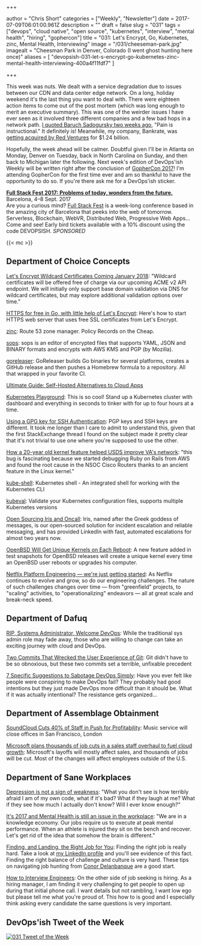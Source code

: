 +++

author = "Chris Short"
categories = ["Weekly", "Newsletter"]
date = 2017-07-09T06:01:00.961Z
description = ""
draft = false
slug = "031"
tags = ["devops", "cloud native", "open source", "kubernetes", "interview", "mental health", "hiring", "gophercon"]
title = "031: Let's Encrypt, Go, Kubernetes, zinc, Mental Health, Interviewing"
image = "/031/cheeseman-park.jpg"
imagealt = "Cheesman Park in Denver, Colorado (I went ghost hunting here once)"
aliases = [
    "devopsish-031-let-s-encrypt-go-kubernetes-zinc-mental-health-interviewing-400a4f11fdf7"
]

+++

This week was nuts. We dealt with a service degradation due to issues between our CDN and data center edge network. On a long, holiday weekend it's the last thing you want to deal with. There were eighteen action items to come out of the post mortem (which was long enough to merit an executive summary). This was one of the weirder issues I have ever seen as it involved three different companies and a few bad hops in a network path. [I quoted Baruch Sadogursky two weeks ago](/029/), "Pain is instructional." It definitely is! Meanwhile, my company, Bankrate, was [getting acquired by Red Ventures](http://www.thedrum.com/news/2017/07/04/red-ventures-digs-deep-bankrate-website-124bn-personal-finance-drive) for $1.24 billion.

Hopefully, the week ahead will be calmer. Doubtful given I'll be in Atlanta on Monday, Denver on Tuesday, back in North Carolina on Sunday, and then back to Michigan later the following. Next week's edition of DevOps'ish Weekly will be written right after the conclusion of [GopherCon 2017](https://gophercon.com/)! I'm attending GopherCon for the first time ever and am so thankful to have the opportunity to do so. If you're there ask me for a DevOps'ish sticker.

[**Full Stack Fest 2017: Problems of today, wonders from the future.**](https://2017.fullstackfest.com)  
Barcelona, 4–8 Sept. 2017  
Are you a curious mind? [Full Stack Fest](https://2017.fullstackfest.com) is a week-long conference based in the amazing city of Barcelona that peeks into the web of tomorrow. Serverless, Blockchain, WebVR, Distributed Web, Progressive Web Apps... Come and see! Early bird tickets available with a 10% discount using the code DEVOPSISH. *SPONSORED*

{{< mc >}}

## Department of Choice Concepts

[Let's Encrypt Wildcard Certificates Coming January 2018](https://letsencrypt.org//2017/07/06/wildcard-certificates-coming-jan-2018.html): "Wildcard certificates will be offered free of charge via our upcoming ACME v2 API endpoint. We will initially only support base domain validation via DNS for wildcard certificates, but may explore additional validation options over time."

[HTTPS for free in Go, with little help of Let's Encrypt](https://blog.kowalczyk.info/article/Jl3G/https-for-free-in-go.html): Here's how to start HTTPS web server that uses free SSL certificates from Let's Encrypt.

[zinc](https://github.com/PressLabs/zinc): Route 53 zone manager. Policy Records on the Cheap.

[sops](https://github.com/mozilla/sops): sops is an editor of encrypted files that supports YAML, JSON and BINARY formats and encrypts with AWS KMS and PGP (by Mozilla).

[goreleaser](https://github.com/goreleaser/goreleaser): GoReleaser builds Go binaries for several platforms, creates a GitHub release and then pushes a Homebrew formula to a repository. All that wrapped in your favorite CI.

[Ultimate Guide: Self-Hosted Alternatives to Cloud Apps](http://blog.ssdnodes.com/blog/ultimate-guide-self-hosted-alternatives-to-cloud-apps)

[Kubernetes Playground](http://labs.play-with-k8s.com/): This is so cool! Stand up a Kubernetes cluster with dashboard and everything in seconds to tinker with for up to four hours at a time.

[Using a GPG key for SSH Authentication](http://ryanlue.com/posts/2017-06-29-gpg-for-ssh-auth): PGP keys and SSH keys are different. It took me longer than I care to admit to understand this, given that the first StackExchange thread I found on the subject made it pretty clear that it's not trivial to use one where you're supposed to use the other.

[How a 20-year old kernel feature helped USDS improve VA's network](https://medium.com/the-u-s-digital-service/how-a-20-year-old-kernel-feature-helped-usds-improve-vas-network-33109cbcb2e6): "this bug is fascinating because we started debugging Ruby on Rails from AWS and found the root cause in the NSOC Cisco Routers thanks to an ancient feature in the Linux kernel."

[kube-shell](https://github.com/cloudnativelabs/kube-shell): Kubernetes shell - An integrated shell for working with the Kubernetes CLI

[kubeval](https://github.com/garethr/kubeval): Validate your Kubernetes configuration files, supports multiple Kubernetes versions

[Open Sourcing Iris and Oncall](https://engineering.linkedin.com/blog/2017/06/open-sourcing-iris-and-oncall): Iris, named after the Greek goddess of messages, is our open-sourced solution for incident escalation and reliable messaging, and has provided LinkedIn with fast, automated escalations for almost two years now.

[OpenBSD Will Get Unique Kernels on Each Reboot](https://www.bleepingcomputer.com/news/security/openbsd-will-get-unique-kernels-on-each-reboot-do-you-hear-that-linux-windows/): A new feature added in test snapshots for OpenBSD releases will create a unique kernel every time an OpenBSD user reboots or upgrades his computer.

[Netflix Platform Engineering — we're just getting started](https://medium.com/netflix-techblog/neflix-platform-engineering-were-just-getting-started-267f65c4d1a7): As Netflix continues to evolve and grow, so do our engineering challenges. The nature of such challenges changes over time — from "greenfield" projects, to "scaling" activities, to "operationalizing" endeavors — all at great scale and break-neck speed.

## Department of Dafuq

[RIP, Systems Administrator, Welcome DevOps](https://www.informationweek.com/devops/rip-systems-administrator-welcome-devops/a/d-id/1329208): While the traditional sys admin role may fade away, those who are willing to change can take an exciting journey with cloud and DevOps.

[Two Commits That Wrecked the User Experience of Git](https://redfin.engineering/two-commits-that-wrecked-the-user-experience-of-git-f0075b77eab1): Git didn't have to be so obnoxious, but these two commits set a terrible, unfixable precedent

[7 Specific Suggestions to Sabotage DevOps Simply](http://squad-twelve.com/2017/07/03/7-specific-suggestions-to-sabotage-devops-simply/): Have you ever felt like people were conspiring to make DevOps fail? They probably had good intentions but they just made DevOps more difficult than it should be. What if it was actually intentional? The resistance gets organized...

## Department of Assemblage Obtainment

[SoundCloud Cuts 40% of Staff in Push for Profitability](https://www.bloomberg.com/news/articles/2017-07-06/soundcloud-cuts-40-percent-of-staff-in-bid-to-remain-independent): Music service will close offices in San Francisco, London

[Microsoft plans thousands of job cuts in a sales staff overhaul to fuel cloud growth](http://www.cnbc.com/2017/07/06/microsoft-will-layoff-thousands-of-employees.html): Microsoft's layoffs will mostly affect sales, and thousands of jobs will be cut. Most of the changes will affect employees outside of the U.S.

## Department of Sane Workplaces

[Depression is not a sign of weakness](https://medium.com/@ashleymcnamara/depression-is-not-a-sign-of-weakness-478d55ba66f9): "What you don't see is how terribly afraid I am of my own code, what if it's bad? What if they laugh at me? What if they see how much I actually don't know? Will I ever know enough?"

[It's 2017 and Mental Health is still an issue in the workplace](https://medium.com/@OlarkLiveChat/its-2017-and-mental-health-is-still-an-issue-in-the-workplace-61efbef092f): "We are in a knowledge economy. Our jobs require us to execute at peak mental performance. When an athlete is injured they sit on the bench and recover. Let's get rid of the idea that somehow the brain is different."

[Finding, and Landing, the Right Job for You](https://devops.com/finding-landing-right-job/): Finding the right job is really hard. Take a look at [my LinkedIn profile](https://www.linkedin.com/in/christopherbshort/?lipi=urn%3Ali%3Apage%3Ad_flagship3_feed%3BxgmsXBp6RqOuzgj8Wke%2B7Q%3D%3D&licu=urn%3Ali%3Acontrol%3Ad_flagship3_feed-identity_welcome_message) and you'll see evidence of this fact. Finding the right balance of challenge and culture is very hard. These tips on navigating job hunting from [Conor Delanbanque](https://twitter.com/ConorDevOps) are a good start.

[How to Interview Engineers](http://blog.triplebyte.com/how-to-interview-engineers): On the other side of job seeking is hiring. As a hiring manager, I am finding it very challenging to get people to open up during that initial phone call. I want details but not rambling, I want low ego but please tell me what you're proud of. This how to is good and I especially think asking every candidate the same questions is very important.

## DevOps'ish Tweet of the Week

[![031 Tweet of the Week](/031/031-tweet-of-the-week.png)](https://twitter.com/chrisshort/status/882960128445747202)